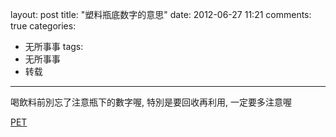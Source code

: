 layout: post
title: "塑料瓶底数字的意思"
date: 2012-06-27 11:21
comments: true
categories: 
  - 无所事事
tags: 
  - 无所事事
  - 转载 
---

喝飲料前別忘了注意瓶下的數字喔, 特別是要回收再利用, 一定要多注意喔

[PET](/media/pet.jpg)
